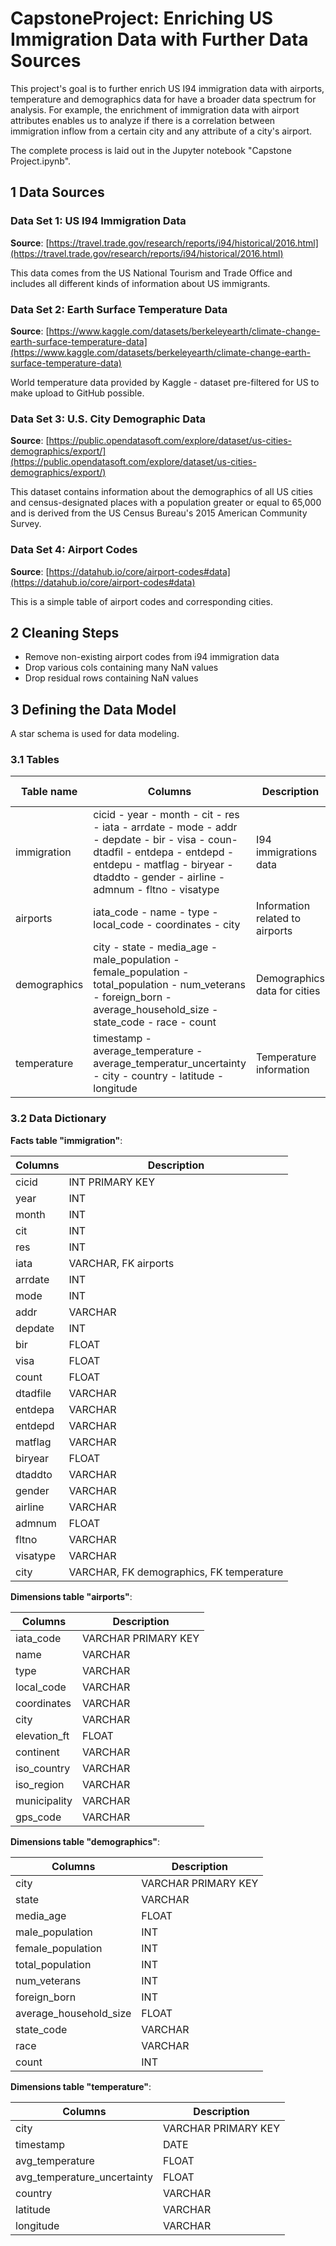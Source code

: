 # CapstoneProject: Enriching US Immigration Data with Further Data Sources

This project's goal is to further enrich US I94 immigration data with airports, temperature and demographics data for have a broader data spectrum for analysis. For example, the enrichment of immigration data with airport attributes enables us to analyze if there is a correlation between immigration inflow from a certain city and any attribute of a city's airport.

The complete process is laid out in the Jupyter notebook "Capstone Project.ipynb".

## 1 Data Sources


### Data Set 1: US I94 Immigration Data
**Source**: [https://travel.trade.gov/research/reports/i94/historical/2016.html](https://travel.trade.gov/research/reports/i94/historical/2016.html)

This data comes from the US National Tourism and Trade Office and includes all different kinds of information about US immigrants.

### Data Set 2: Earth Surface Temperature Data
**Source**: [https://www.kaggle.com/datasets/berkeleyearth/climate-change-earth-surface-temperature-data](https://www.kaggle.com/datasets/berkeleyearth/climate-change-earth-surface-temperature-data)

World temperature data provided by Kaggle - dataset pre-filtered for US to make upload to GitHub possible.

### Data Set 3: U.S. City Demographic Data
**Source**: [https://public.opendatasoft.com/explore/dataset/us-cities-demographics/export/](https://public.opendatasoft.com/explore/dataset/us-cities-demographics/export/)

This dataset contains information about the demographics of all US cities and census-designated places with a population greater or equal to 65,000 and is derived from the US Census Bureau's 2015 American Community Survey.

### Data Set 4: Airport Codes
**Source**: [https://datahub.io/core/airport-codes#data](https://datahub.io/core/airport-codes#data)

This is a simple table of airport codes and corresponding cities.

## 2 Cleaning Steps

* Remove non-existing airport codes from i94 immigration data
* Drop various cols containing many NaN values
* Drop residual rows containing NaN values

## 3 Defining the Data Model

A star schema is used for data modeling.

### 3.1 Tables

| Table name | Columns | Description | Table type |
| ------- | ---------- | ----------- | ---- |
| immigration | cicid - year - month - cit - res - iata - arrdate - mode - addr - depdate - bir - visa - coun- dtadfil -  entdepa - entdepd - entdepu - matflag - biryear - dtaddto - gender - airline - admnum - fltno - visatype | I94 immigrations data | Fact table |
| airports | iata_code - name - type - local_code - coordinates - city | Information related to airports | Dimension table |
| demographics | city - state - media_age - male_population - female_population - total_population - num_veterans - foreign_born - average_household_size - state_code - race - count | Demographics data for cities | Dimension table |
| temperature | timestamp - average_temperature - average_temperatur_uncertainty - city - country - latitude - longitude | Temperature information | Dimension table |

### 3.2 Data Dictionary

**Facts table "immigration"**:

| Columns | Description |
| ------- | ---------- |
| cicid | INT PRIMARY KEY |
| year | INT |
| month | INT |
| cit | INT |
| res | INT |
| iata | VARCHAR, FK airports |
| arrdate | INT |
| mode | INT |
| addr | VARCHAR |
| depdate | INT |
| bir | FLOAT |
| visa | FLOAT |
| count | FLOAT |
| dtadfile | VARCHAR |
| entdepa | VARCHAR |
| entdepd | VARCHAR |
| matflag | VARCHAR |
| biryear | FLOAT |
| dtaddto | VARCHAR |
| gender | VARCHAR |
| airline | VARCHAR |
| admnum | FLOAT |
| fltno | VARCHAR |
| visatype | VARCHAR |
| city | VARCHAR, FK demographics, FK temperature |

**Dimensions table "airports"**:

| Columns | Description |
| ------- | ---------- |
| iata_code | VARCHAR PRIMARY KEY |
| name | VARCHAR |
| type | VARCHAR |
| local_code | VARCHAR |
| coordinates | VARCHAR |
| city | VARCHAR |
| elevation_ft | FLOAT |
| continent | VARCHAR |
| iso_country | VARCHAR |
| iso_region | VARCHAR |
| municipality | VARCHAR |
| gps_code | VARCHAR |

**Dimensions table "demographics"**:

| Columns | Description |
| ------- | ---------- |
| city | VARCHAR PRIMARY KEY |
| state | VARCHAR |
| media_age | FLOAT |
| male_population | INT |
| female_population | INT |
| total_population | INT |
| num_veterans | INT |
| foreign_born | INT |
| average_household_size | FLOAT |
| state_code | VARCHAR |
| race | VARCHAR |
| count | INT |

**Dimensions table "temperature"**:

| Columns | Description |
| ------- | ---------- |
| city | VARCHAR PRIMARY KEY |
| timestamp | DATE |
| avg_temperature | FLOAT |
| avg_temperature_uncertainty | FLOAT |
| country | VARCHAR |
| latitude | VARCHAR |
| longitude | VARCHAR |
